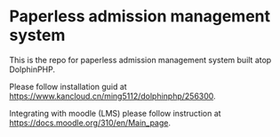 # Paperless admission management system

This is the repo for paperless admission management system built atop DolphinPHP. 

Please follow installation guid at https://www.kancloud.cn/ming5112/dolphinphp/256300.

Integrating with moodle (LMS) please follow instruction at https://docs.moodle.org/310/en/Main_page. 
